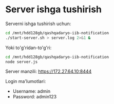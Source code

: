 # Server ishga tushirish

Serverni ishga tushirish uchun:

```bash
cd /mnt/hdd128gb/qashqadaryo-iib-notification
./start-server.sh > server.log 2>&1 &
```

Yoki to'g'ridan-to'g'ri:

```bash
cd /mnt/hdd128gb/qashqadaryo-iib-notification
node server.js
```

Server manzili: https://172.27.64.10:8444

Login ma'lumotlari:
- Username: admin
- Password: admin123